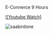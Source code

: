 E-Connerce 9 Hours

[![Youtube Watch]](https://www.youtube.com/watch?v=nJhiGNfPl54)







![saabirdone](https://user-images.githubusercontent.com/77012663/231779216-8c5294d7-8270-432d-9223-50dda9e5facc.png)
